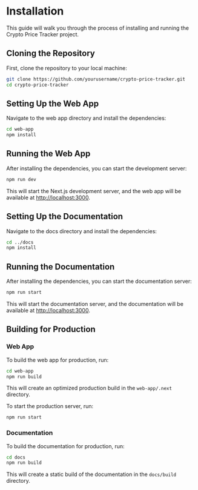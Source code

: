 # Installation

This guide will walk you through the process of installing and running the Crypto Price Tracker project.

## Cloning the Repository

First, clone the repository to your local machine:

```bash
git clone https://github.com/yourusername/crypto-price-tracker.git
cd crypto-price-tracker
```

## Setting Up the Web App

Navigate to the web app directory and install the dependencies:

```bash
cd web-app
npm install
```

## Running the Web App

After installing the dependencies, you can start the development server:

```bash
npm run dev
```

This will start the Next.js development server, and the web app will be available at [http://localhost:3000](http://localhost:3000).

## Setting Up the Documentation

Navigate to the docs directory and install the dependencies:

```bash
cd ../docs
npm install
```

## Running the Documentation

After installing the dependencies, you can start the documentation server:

```bash
npm run start
```

This will start the documentation server, and the documentation will be available at [http://localhost:3000](http://localhost:3000).

## Building for Production

### Web App

To build the web app for production, run:

```bash
cd web-app
npm run build
```

This will create an optimized production build in the `web-app/.next` directory.

To start the production server, run:

```bash
npm run start
```

### Documentation

To build the documentation for production, run:

```bash
cd docs
npm run build
```

This will create a static build of the documentation in the `docs/build` directory.